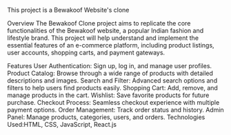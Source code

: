 This project is a Bewakoof Website's clone

Overview
The Bewakoof Clone project aims to replicate the core functionalities of the Bewakoof website, a popular Indian fashion and lifestyle brand. This project will help understand and implement the essential features of an e-commerce platform, including product listings, user accounts, shopping carts, and payment gateways.

Features
User Authentication: Sign up, log in, and manage user profiles.
Product Catalog: Browse through a wide range of products with detailed descriptions and images.
Search and Filter: Advanced search options and filters to help users find products easily.
Shopping Cart: Add, remove, and manage products in the cart.
Wishlist: Save favorite products for future purchase.
Checkout Process: Seamless checkout experience with multiple payment options.
Order Management: Track order status and history.
Admin Panel: Manage products, categories, users, and orders.
Technologies Used:HTML, CSS, JavaScript, React.js
